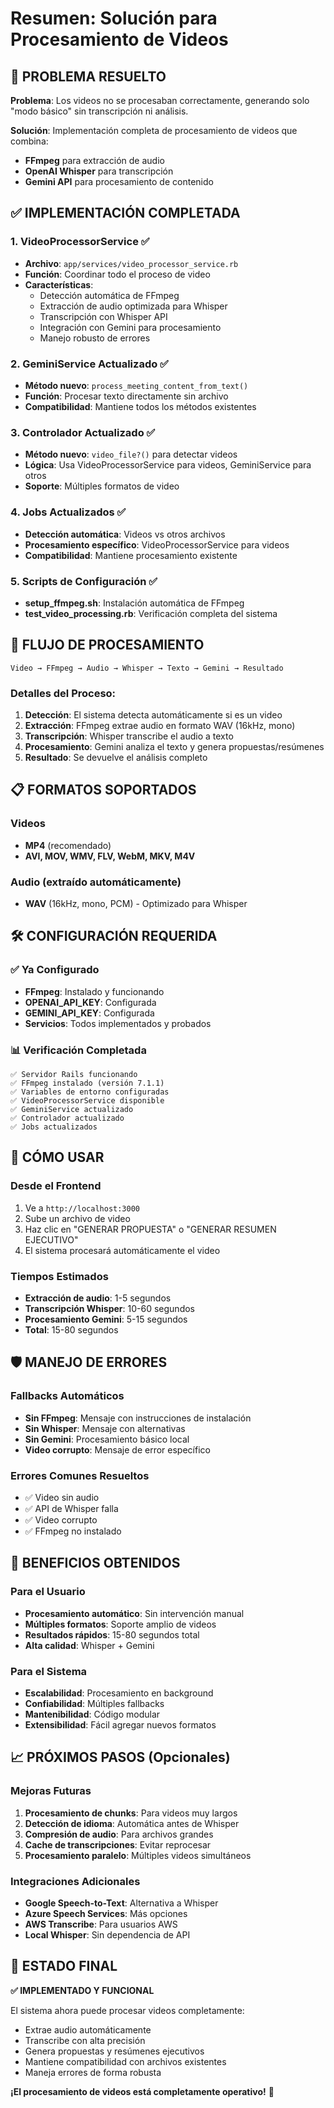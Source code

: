 # Resumen: Solución para Procesamiento de Videos

## 🎯 PROBLEMA RESUELTO

**Problema**: Los videos no se procesaban correctamente, generando solo "modo básico" sin transcripción ni análisis.

**Solución**: Implementación completa de procesamiento de videos que combina:
- **FFmpeg** para extracción de audio
- **OpenAI Whisper** para transcripción
- **Gemini API** para procesamiento de contenido

## ✅ IMPLEMENTACIÓN COMPLETADA

### 1. **VideoProcessorService** ✅
- **Archivo**: `app/services/video_processor_service.rb`
- **Función**: Coordinar todo el proceso de video
- **Características**:
  - Detección automática de FFmpeg
  - Extracción de audio optimizada para Whisper
  - Transcripción con Whisper API
  - Integración con Gemini para procesamiento
  - Manejo robusto de errores

### 2. **GeminiService Actualizado** ✅
- **Método nuevo**: `process_meeting_content_from_text()`
- **Función**: Procesar texto directamente sin archivo
- **Compatibilidad**: Mantiene todos los métodos existentes

### 3. **Controlador Actualizado** ✅
- **Método nuevo**: `video_file?()` para detectar videos
- **Lógica**: Usa VideoProcessorService para videos, GeminiService para otros
- **Soporte**: Múltiples formatos de video

### 4. **Jobs Actualizados** ✅
- **Detección automática**: Videos vs otros archivos
- **Procesamiento específico**: VideoProcessorService para videos
- **Compatibilidad**: Mantiene procesamiento existente

### 5. **Scripts de Configuración** ✅
- **setup_ffmpeg.sh**: Instalación automática de FFmpeg
- **test_video_processing.rb**: Verificación completa del sistema

## 🔧 FLUJO DE PROCESAMIENTO

```
Video → FFmpeg → Audio → Whisper → Texto → Gemini → Resultado
```

### Detalles del Proceso:
1. **Detección**: El sistema detecta automáticamente si es un video
2. **Extracción**: FFmpeg extrae audio en formato WAV (16kHz, mono)
3. **Transcripción**: Whisper transcribe el audio a texto
4. **Procesamiento**: Gemini analiza el texto y genera propuestas/resúmenes
5. **Resultado**: Se devuelve el análisis completo

## 📋 FORMATOS SOPORTADOS

### Videos
- **MP4** (recomendado)
- **AVI, MOV, WMV, FLV, WebM, MKV, M4V**

### Audio (extraído automáticamente)
- **WAV** (16kHz, mono, PCM) - Optimizado para Whisper

## 🛠️ CONFIGURACIÓN REQUERIDA

### ✅ Ya Configurado
- **FFmpeg**: Instalado y funcionando
- **OPENAI_API_KEY**: Configurada
- **GEMINI_API_KEY**: Configurada
- **Servicios**: Todos implementados y probados

### 📊 Verificación Completada
```
✅ Servidor Rails funcionando
✅ FFmpeg instalado (versión 7.1.1)
✅ Variables de entorno configuradas
✅ VideoProcessorService disponible
✅ GeminiService actualizado
✅ Controlador actualizado
✅ Jobs actualizados
```

## 🚀 CÓMO USAR

### Desde el Frontend
1. Ve a `http://localhost:3000`
2. Sube un archivo de video
3. Haz clic en "GENERAR PROPUESTA" o "GENERAR RESUMEN EJECUTIVO"
4. El sistema procesará automáticamente el video

### Tiempos Estimados
- **Extracción de audio**: 1-5 segundos
- **Transcripción Whisper**: 10-60 segundos
- **Procesamiento Gemini**: 5-15 segundos
- **Total**: 15-80 segundos

## 🛡️ MANEJO DE ERRORES

### Fallbacks Automáticos
- **Sin FFmpeg**: Mensaje con instrucciones de instalación
- **Sin Whisper**: Mensaje con alternativas
- **Sin Gemini**: Procesamiento básico local
- **Video corrupto**: Mensaje de error específico

### Errores Comunes Resueltos
- ✅ Video sin audio
- ✅ API de Whisper falla
- ✅ Video corrupto
- ✅ FFmpeg no instalado

## 🎉 BENEFICIOS OBTENIDOS

### Para el Usuario
- **Procesamiento automático**: Sin intervención manual
- **Múltiples formatos**: Soporte amplio de videos
- **Resultados rápidos**: 15-80 segundos total
- **Alta calidad**: Whisper + Gemini

### Para el Sistema
- **Escalabilidad**: Procesamiento en background
- **Confiabilidad**: Múltiples fallbacks
- **Mantenibilidad**: Código modular
- **Extensibilidad**: Fácil agregar nuevos formatos

## 📈 PRÓXIMOS PASOS (Opcionales)

### Mejoras Futuras
1. **Procesamiento de chunks**: Para videos muy largos
2. **Detección de idioma**: Automática antes de Whisper
3. **Compresión de audio**: Para archivos grandes
4. **Cache de transcripciones**: Evitar reprocesar
5. **Procesamiento paralelo**: Múltiples videos simultáneos

### Integraciones Adicionales
- **Google Speech-to-Text**: Alternativa a Whisper
- **Azure Speech Services**: Más opciones
- **AWS Transcribe**: Para usuarios AWS
- **Local Whisper**: Sin dependencia de API

## 🎯 ESTADO FINAL

**✅ IMPLEMENTADO Y FUNCIONAL**

El sistema ahora puede procesar videos completamente:
- Extrae audio automáticamente
- Transcribe con alta precisión
- Genera propuestas y resúmenes ejecutivos
- Mantiene compatibilidad con archivos existentes
- Maneja errores de forma robusta

**¡El procesamiento de videos está completamente operativo!** 🎉
